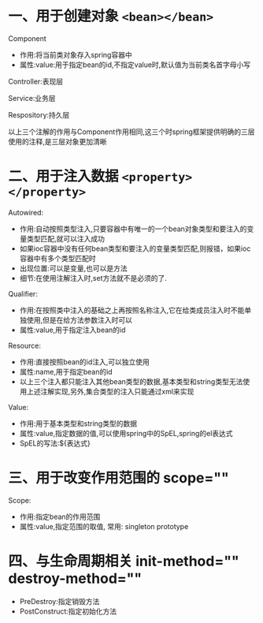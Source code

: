 # 一、用于创建对象 `<bean></bean>`

Component

 * 作用:将当前类对象存入spring容器中
 * 属性:value:用于指定bean的id,不指定value时,默认值为当前类名首字母小写
 

Controller:表现层

Service:业务层

Respository:持久层

以上三个注解的作用与Component作用相同,这三个时spring框架提供明确的三层使用的注释,是三层对象更加清晰


# 二、用于注入数据 `<property></property>`
Autowired:

 * 作用:自动按照类型注入,只要容器中有唯一的一个bean对象类型和要注入的变量类型匹配,就可以注入成功
 * 如果ioc容器中没有任何bean类型和要注入的变量类型匹配,则报错，如果ioc容器中有多个类型匹配时
 * 出现位置:可以是变量,也可以是方法
 * 细节:在使用注解注入时,set方法就不是必须的了.

Qualifier:

 * 作用:在按照类中注入的基础之上再按照名称注入,它在给类成员注入时不能单独使用,但是在给方法参数注入时可以
 * 属性:value,用于指定注入bean的id

Resource:

 * 作用:直接按照bean的id注入,可以独立使用
 * 属性:name,用于指定bean的id
 * 以上三个注入都只能注入其他bean类型的数据,基本类型和string类型无法使用上述注解实现,另外,集合类型的注入只能通过xml来实现

Value:

 * 作用:用于基本类型和string类型的数据
 * 属性:value,指定数据的值,可以使用spring中的SpEL,spring的el表达式
 * SpEL的写法:${表达式}

# 三、用于改变作用范围的 scope=""
Scope:

 * 作用:指定bean的作用范围
 * 属性:value,指定范围的取值, 常用: singleton prototype

# 四、与生命周期相关 init-method="" destroy-method=""

 * PreDestroy:指定销毁方法
 * PostConstruct:指定初始化方法
